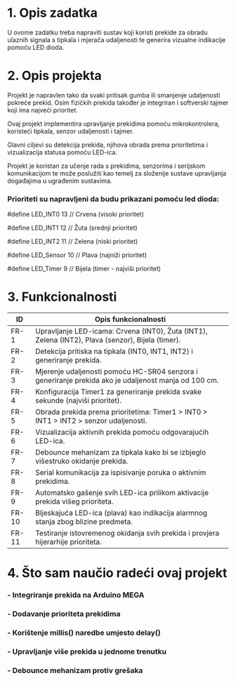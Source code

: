 # 1. Opis zadatka
U ovome zadatku treba napraviti sustav koji koristi prekide za obradu ulaznih signala s tipkala i mjerača udaljenosti te generira vizualne indikacije pomoću LED dioda.

# 2. Opis projekta

Projekt je napravlen tako da svaki pritisak gumba ili smanjenje udaljenosti pokreće prekid. Osim fizičkih prekida također je integriran i softverski tajmer koji ima najveći prioritet.

Ovaj projekt implementira upravljanje prekidima pomoću mikrokontrolera, koristeći tipkala, senzor udaljenosti i tajmer.

Glavni ciljevi su detekcija prekida, njihova obrada prema prioritetima i vizualizacija statusa pomoću LED-ica.

Projekt je koristan za učenje rada s prekidima, senzorima i serijskom komunikacijom te može poslužiti kao temelj za složenije sustave upravljanja događajima u ugrađenim sustavima.

### Prioriteti su napravljeni da budu prikazani pomoću led dioda:

#define LED_INT0 13   // Crvena (visoki prioritet)

#define LED_INT1 12   // Žuta (srednji prioritet)

#define LED_INT2 11   // Zelena (niski prioritet)

#define LED_Sensor 10 // Plava (najniži prioritet)

#define LED_Timer 9   // Bijela (timer - najviši prioritet)

# 3. Funkcionalnosti

| ID    | Opis funkcionalnosti |
|-------|----------------------|
| FR-1  | Upravljanje LED-icama: Crvena (INT0), Žuta (INT1), Zelena (INT2), Plava (senzor), Bijela (timer). |
| FR-2  | Detekcija pritiska na tipkala (INT0, INT1, INT2) i generiranje prekida. |
| FR-3  | Mjerenje udaljenosti pomoću HC-SR04 senzora i generiranje prekida ako je udaljenost manja od 100 cm. |
| FR-4  | Konfiguracija Timer1 za generiranje prekida svake sekunde (najviši prioritet). |
| FR-5  | Obrada prekida prema prioritetima: Timer1 > INT0 > INT1 > INT2 > senzor udaljenosti. |
| FR-6  | Vizualizacija aktivnih prekida pomoću odgovarajućih LED-ica. |
| FR-7  | Debounce mehanizam za tipkala kako bi se izbjeglo višestruko okidanje prekida. |
| FR-8  | Serial komunikacija za ispisivanje poruka o aktivnim prekidima. |
| FR-9  | Automatsko gašenje svih LED-ica prilikom aktivacije prekida višeg prioriteta. |
| FR-10 | Bljeskajuća LED-ica (plava) kao indikacija alarmnog stanja zbog blizine predmeta. |
| FR-11 | Testiranje istovremenog okidanja svih prekida i provjera hijerarhije prioriteta. |

# 4. Što sam naučio radeći ovaj projekt
### - Integriranje prekida na Arduino MEGA
### - Dodavanje prioriteta prekidima
### - Korištenje millis() naredbe umjesto delay()
### - Upravljanje više prekida u jednome trenutku
### - Debounce mehanizam protiv grešaka
